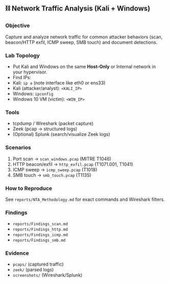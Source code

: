  ## ⛓ Network Traffic Analysis (Kali + Windows)
 ### Objective
Capture and analyze network traffic for common attacker behaviors (scan, beacon/HTTP exfil, ICMP sweep, SMB touch) and document detections.

### Lab Topology
- Put Kali and Windows on the same **Host-Only** or Internal network in your hypervisor.
- Find IPs:
 - Kali: `ip a` (note interface like eth0 or ens33)
  - Kali (attacker/analyst): `<KALI_IP>`
 - Windows: `ipconfig`
  - Windows 10 VM (victim): `<WIN_IP>`

### Tools
- tcpdump / Wireshark (packet capture)
- Zeek (pcap → structured logs)
- (Optional) Splunk (search/visualize Zeek logs)

### Scenarios
1. Port scan → `scan_windows.pcap` (MITRE T1046)
2. HTTP beacon/exfil → `http_exfil.pcap` (T1071.001, T1041)
3. ICMP sweep → `icmp_sweep.pcap` (T1018)
4. SMB touch → `smb_touch.pcap` (T1135)

### How to Reproduce
See `reports/NTA_Methodology.md` for exact commands and Wireshark filters.

### Findings
- `reports/Findings_scan.md`
- `reports/Findings_http.md`
- `reports/Findings_icmp.md`
- `reports/Findings_smb.md`

### Evidence
- `pcaps/` (captured traffic)
- `zeek/` (parsed logs)
- `screenshots/` (Wireshark/Splunk)
